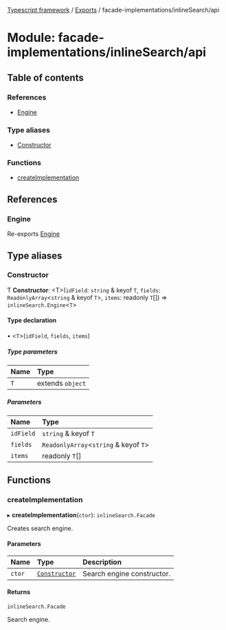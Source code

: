 [Typescript framework](../index.md) / [Exports](../modules.md) / facade-implementations/inlineSearch/api

# Module: facade-implementations/inlineSearch/api

## Table of contents

### References

- [Engine](facade_implementations_inlineSearch_api.md#engine)

### Type aliases

- [Constructor](facade_implementations_inlineSearch_api.md#constructor)

### Functions

- [createImplementation](facade_implementations_inlineSearch_api.md#createimplementation)

## References

### Engine

Re-exports [Engine](../classes/facade_implementations_inlineSearch_api_Engine.Engine.md)

## Type aliases

### Constructor

Ƭ **Constructor**: <T\>(`idField`: `string` & keyof `T`, `fields`: `ReadonlyArray`<`string` & keyof `T`\>, `items`: readonly `T`[]) => `inlineSearch.Engine`<`T`\>

#### Type declaration

• <`T`\>(`idField`, `fields`, `items`)

##### Type parameters

| Name | Type |
| :------ | :------ |
| `T` | extends `object` |

##### Parameters

| Name | Type |
| :------ | :------ |
| `idField` | `string` & keyof `T` |
| `fields` | `ReadonlyArray`<`string` & keyof `T`\> |
| `items` | readonly `T`[] |

## Functions

### createImplementation

▸ **createImplementation**(`ctor`): `inlineSearch.Facade`

Creates search engine.

#### Parameters

| Name | Type | Description |
| :------ | :------ | :------ |
| `ctor` | [`Constructor`](facade_implementations_inlineSearch_api.md#constructor) | Search engine constructor. |

#### Returns

`inlineSearch.Facade`

Search engine.
